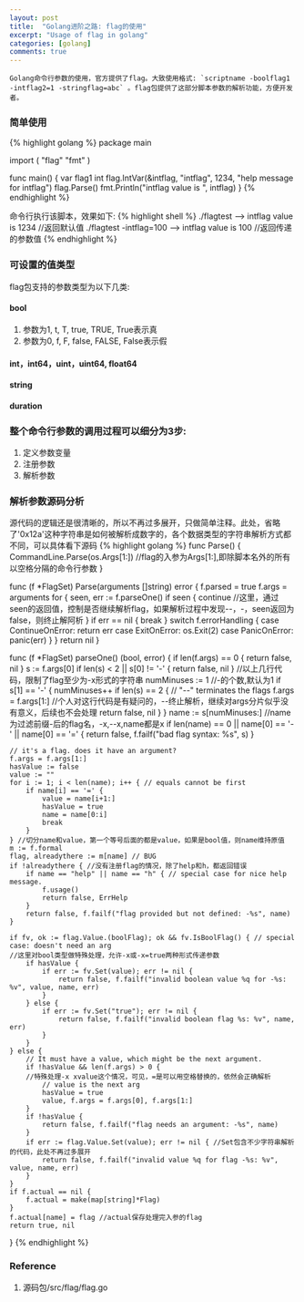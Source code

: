 ```yaml
---
layout: post
title:  "Golang进阶之路: flag的使用"
excerpt: "Usage of flag in golang"
categories: [golang]
comments: true
---
```


    Golang命令行参数的使用，官方提供了flag。大致使用格式: `scriptname -boolflag1 -intflag2=1 -stringflag=abc` 。flag包提供了这部分脚本参数的解析功能，方便开发者。

### 简单使用
{% highlight golang %}
package main

import (
	"flag"
	"fmt"
)

func main() {
	var flag1 int
	flag.IntVar(&intflag, "intflag", 1234, "help message for intflag")
	flag.Parse()
	fmt.Println("intflag value is ", intflag)
}
{% endhighlight %}

命令行执行该脚本，效果如下:
{% highlight shell %}
./flagtest
--> intflag value is  1234 //返回默认值
./flagtest -intflag=100
--> intflag value is  100 //返回传递的参数值
{% endhighlight %}

### 可设置的值类型
flag包支持的参数类型为以下几类:

#### bool
1. 参数为1, t, T, true, TRUE, True表示真
2. 参数为0, f, F, false, FALSE, False表示假

#### int，int64，uint，uint64, float64

#### string

#### duration

### 整个命令行参数的调用过程可以细分为3步:
1. 定义参数变量
2. 注册参数
3. 解析参数

### 解析参数源码分析
源代码的逻辑还是很清晰的，所以不再过多展开，只做简单注释。此处，省略了'0x12a'这种字符串是如何被解析成数字的，各个数据类型的字符串解析方式都不同，可以具体看下源码
{% highlight golang %}
func Parse() {
	CommandLine.Parse(os.Args[1:]) //flag的入参为Args[1:],即除脚本名外的所有以空格分隔的命令行参数
}

func (f *FlagSet) Parse(arguments []string) error {
	f.parsed = true
	f.args = arguments
	for {
		seen, err := f.parseOne()
		if seen {
			continue   //这里，通过seen的返回值，控制是否继续解析flag，如果解析过程中发现--，-，seen返回为false，则终止解阿析
		}
		if err == nil {
			break
		}
		switch f.errorHandling {
		case ContinueOnError:
			return err
		case ExitOnError:
			os.Exit(2)
		case PanicOnError:
			panic(err)
		}
	}
	return nil
}

func (f *FlagSet) parseOne() (bool, error) {
	if len(f.args) == 0 {
		return false, nil
	}
	s := f.args[0]
	if len(s) < 2 || s[0] != '-' {
		return false, nil
	}    //以上几行代码，限制了flag至少为-x形式的字符串
	numMinuses := 1    //-的个数,默认为1
	if s[1] == '-' {
		numMinuses++
		if len(s) == 2 { // "--" terminates the flags
			f.args = f.args[1:]   //个人对这行代码是有疑问的，--终止解析，继续对args分片似乎没有意义，后续也不会处理
			return false, nil
		}
	}
	name := s[numMinuses:]  //name为过滤前缀-后的flag名，-x,--x,name都是x
	if len(name) == 0 || name[0] == '-' || name[0] == '=' {
		return false, f.failf("bad flag syntax: %s", s)
	}

	// it's a flag. does it have an argument?
	f.args = f.args[1:]
	hasValue := false
	value := ""
	for i := 1; i < len(name); i++ { // equals cannot be first
		if name[i] == '=' {
			value = name[i+1:]
			hasValue = true
			name = name[0:i]
			break
		}
	} //切分name和value，第一个等号后面的都是value，如果是bool值，则name维持原值
	m := f.formal
	flag, alreadythere := m[name] // BUG
	if !alreadythere { //没有注册flag的情况，除了help和h，都返回错误
		if name == "help" || name == "h" { // special case for nice help message.
			f.usage()
			return false, ErrHelp
		}
		return false, f.failf("flag provided but not defined: -%s", name)
	}

	if fv, ok := flag.Value.(boolFlag); ok && fv.IsBoolFlag() { // special case: doesn't need an arg
    //这里对bool类型做特殊处理，允许-x或-x=true两种形式传递参数
		if hasValue {
			if err := fv.Set(value); err != nil {
				return false, f.failf("invalid boolean value %q for -%s: %v", value, name, err)
			}
		} else {
			if err := fv.Set("true"); err != nil {
				return false, f.failf("invalid boolean flag %s: %v", name, err)
			}
		}
	} else {
		// It must have a value, which might be the next argument.
		if !hasValue && len(f.args) > 0 {
        //特殊处理-x xvalue这个情况，可见，=是可以用空格替换的，依然会正确解析
			// value is the next arg
			hasValue = true
			value, f.args = f.args[0], f.args[1:]
		}
		if !hasValue {
			return false, f.failf("flag needs an argument: -%s", name)
		}
		if err := flag.Value.Set(value); err != nil { //Set包含不少字符串解析的代码，此处不再过多展开
			return false, f.failf("invalid value %q for flag -%s: %v", value, name, err)
		}
	}
	if f.actual == nil {
		f.actual = make(map[string]*Flag)
	}
	f.actual[name] = flag //actual保存处理完入参的flag
	return true, nil
}
{% endhighlight %}


### Reference
1. 源码包/src/flag/flag.go
